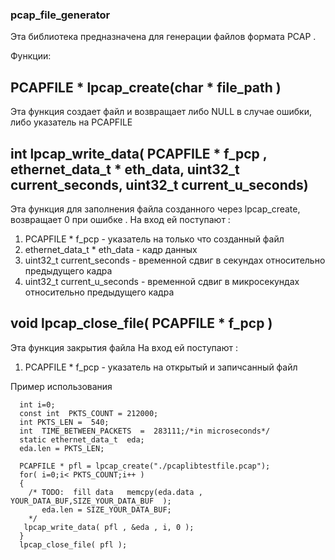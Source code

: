 ### pcap_file_generator
Эта библиотека предназначена для генерации файлов  формата PCAP .

Функции:
## PCAPFILE * lpcap_create(char * file_path )
Эта функция создает  файл и возвращает либо NULL в случае ошибки, либо  указатель  на PCAPFILE

## int lpcap_write_data( PCAPFILE * f_pcp ,  ethernet_data_t * eth_data, uint32_t current_seconds, uint32_t current_u_seconds)
Эта функция для заполнения файла созданного через lpcap_create, возвращает 0 при ошибке . На вход ей поступают :
 1. PCAPFILE * f_pcp  - указатель на только что созданный файл
 2. ethernet_data_t * eth_data  - кадр данных
 3. uint32_t current_seconds  - временной сдвиг в секундах относительно  предыдущего кадра
 4. uint32_t current_u_seconds - временной сдвиг в микросекундах относительно  предыдущего кадра

## void lpcap_close_file( PCAPFILE * f_pcp )
Эта функция закрытия файла
На вход ей поступают :
 1. PCAPFILE * f_pcp  - указатель на открытый и запичсанный файл



Пример использования 
```
  int i=0;
  const int  PKTS_COUNT = 212000;
  int PKTS_LEN =  540;
  int  TIME_BETWEEN_PACKETS  =  283111;/*in microseconds*/
  static ethernet_data_t  eda;
  eda.len = PKTS_LEN;

  PCAPFILE * pfl = lpcap_create("./pcaplibtestfile.pcap");
  for( i=0;i< PKTS_COUNT;i++ )
  {
    /* TODO:  fill data   memcpy(eda.data , YOUR_DATA_BUF,SIZE_YOUR_DATA_BUF  );
       eda.len = SIZE_YOUR_DATA_BUF;
    */
   lpcap_write_data( pfl , &eda , i, 0 );
  }
  lpcap_close_file( pfl );

```
